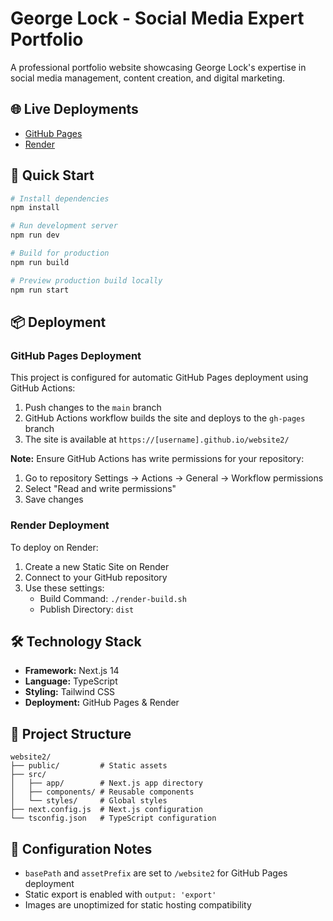 # George Lock - Social Media Expert Portfolio

A professional portfolio website showcasing George Lock's expertise in social media management, content creation, and digital marketing.

## 🌐 Live Deployments

- [GitHub Pages](https://wftaylor28.github.io/website2/)
- [Render](https://your-render-url.onrender.com)

## 🚀 Quick Start

```bash
# Install dependencies
npm install

# Run development server
npm run dev

# Build for production
npm run build

# Preview production build locally
npm run start
```

## 📦 Deployment

### GitHub Pages Deployment

This project is configured for automatic GitHub Pages deployment using GitHub Actions:

1. Push changes to the `main` branch
2. GitHub Actions workflow builds the site and deploys to the `gh-pages` branch
3. The site is available at `https://[username].github.io/website2/`

**Note:** Ensure GitHub Actions has write permissions for your repository:
1. Go to repository Settings → Actions → General → Workflow permissions
2. Select "Read and write permissions"
3. Save changes

### Render Deployment

To deploy on Render:

1. Create a new Static Site on Render
2. Connect to your GitHub repository
3. Use these settings:
   - Build Command: `./render-build.sh`
   - Publish Directory: `dist`

## 🛠️ Technology Stack

- **Framework:** Next.js 14
- **Language:** TypeScript
- **Styling:** Tailwind CSS
- **Deployment:** GitHub Pages & Render

## 🧩 Project Structure

```
website2/
├── public/         # Static assets
├── src/
│   ├── app/        # Next.js app directory
│   ├── components/ # Reusable components
│   └── styles/     # Global styles
├── next.config.js  # Next.js configuration
└── tsconfig.json   # TypeScript configuration
```

## 🔧 Configuration Notes

- `basePath` and `assetPrefix` are set to `/website2` for GitHub Pages deployment
- Static export is enabled with `output: 'export'`
- Images are unoptimized for static hosting compatibility
